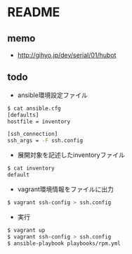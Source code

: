 # README

## memo

* http://gihyo.jp/dev/serial/01/hubot

## todo

* ansible環境設定ファイル

```bash
$ cat ansible.cfg
[defaults]
hostfile = inventory

[ssh_connection]
ssh_args = -F ssh.config
```

* 展開対象を記述したinventoryファイル

```bash
$ cat inventory
default
```

* vagrant環境情報をファイルに出力

```bash
$ vagrant ssh-config > ssh.config
```

* 実行

```bash
$ vagrant up
$ vagrant ssh-config > ssh.config
$ ansible-playbook playbooks/rpm.yml
```

